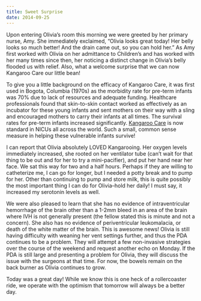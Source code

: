 ```yaml
---
title: Sweet Surprise
date: 2014-09-25
---
```


Upon entering Olivia’s room this morning we were greeted by her primary nurse, Amy.  She immediately exclaimed, “Olivia looks great today!  Her belly looks so much better!  And the drain came out, so you can hold her.”  As Amy first worked with Olivia on her admittance to Children’s and has worked with her many times since then, her noticing a distinct change in Olivia’s belly flooded us with relief.  Also, what a welcome surprise that we can now Kangaroo Care our little bean!

To give you a little background on the efficacy of Kangaroo Care, it was first used in Bogota, Columbia (1970s) as the morbidity rate for pre-term infants was 70% due to lack of resources and adequate funding.  Healthcare professionals found that skin-to-skin contact worked as effectively as an incubator for these young infants and sent mothers on their way with a sling and encouraged mothers to carry their infants at all times.  The survival rates for pre-term infants increased significantly.  [Kangaroo Care](http://my.clevelandclinic.org/childrens-hospital/health-info/ages-stages/baby/hic-Kangaroo-Care) is now standard in NICUs all across the world.  Such a small, common sense measure in helping these vulnerable infants survive!

I can report that Olivia absolutely LOVED Kangarooing.  Her oxygen levels immediately increased, she rooted on her ventilator tube (can’t wait for that thing to be out and for her to try a mini-pacifier), and put her hand near her face.  We sat this way for two and a half hours.  Perhaps if they are willing to catheterize me, I can go for longer, but I needed a potty break and to pump for her.  Other than continuing to pump and store milk, this is quite possibly the most important thing I can do for Olivia–hold her daily!  I must say, it increased my serotonin levels as well.

We were also pleased to learn that she has no evidence of intraventricular hemorrhage of the brain other than a 1-2mm bleed in an area of the brain where IVH is not generally present (the fellow stated this is minute and not a concern).  She also has no evidence of periventricular leukomalacia, or death of the white matter of the brain.  This is awesome news!  Olivia is still having difficulty with weaning her vent settings further, and thus the PDA continues to be a problem.  They will attempt a few non-invasive strategies over the course of the weekend and request another echo on Monday.  If the PDA is still large and presenting a problem for Olivia, they will discuss the issue with the surgeons at that time.  For now, the bowels remain on the back burner as Olivia continues to grow.

Today was a great day!  While we know this is one heck of a rollercoaster ride, we operate with the optimism that tomorrow will always be a better day.